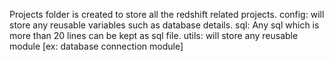 Projects folder is created to store all the redshift related projects.
config: will store any reusable variables such as database details.
sql: Any sql which is more than 20 lines can be kept as sql file.
utils: will store any reusable module [ex: database connection module]